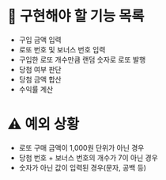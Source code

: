 # 📝 구현해야 할 기능 목록

- 구입 금액 입력
- 로또 번호 및 보너스 번호 입력
- 구입한 로또 개수만큼 랜덤 숫자로 로또 발행
- 당첨 여부 판단
- 당첨 금액 합산
- 수익률 계산

# ⚠️ 예외 상황

- 로또 구매 금액이 1,000원 단위가 아닌 경우
- 당첨 번호 + 보너스 번호의 개수가 7이 아닌 경우
- 숫자가 아닌 값이 입력된 경우(문자, 공백 등)
